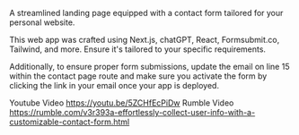 A streamlined landing page equipped with a contact form tailored for your personal website.

This web app was crafted using Next.js, chatGPT, React, Formsubmit.co, Tailwind, and more. Ensure it's tailored to your specific requirements.

Additionally, to ensure proper form submissions, update the email on line 15 within the contact page route and make sure you activate the form by clicking the link in your email once your app is deployed.

Youtube Video https://youtu.be/5ZCHfEcPiDw
Rumble Video https://rumble.com/v3r393a-effortlessly-collect-user-info-with-a-customizable-contact-form.html
